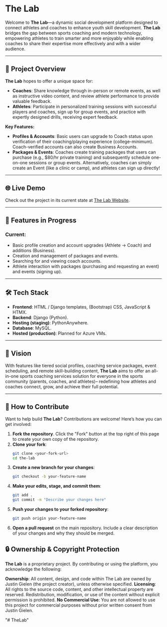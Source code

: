 # The Lab

Welcome to **The Lab**—a dynamic social development platform designed to connect athletes and coaches to enhance youth skill development. **The Lab** bridges the gap between sports coaching and modern technology, empowering athletes to train smarter and more enjoyably while enabling coaches to share their expertise more effectively and with a wider audience.

---

## 🚀 Project Overview

**The Lab** hopes to offer a unique space for:

- **Coaches**: Share knowledge through in-person or remote events, as well as instructive video content, and review athlete performance to provide valuable feedback.
- **Athletes**: Participate in personalized training sessions with successful players and coaches, sign up for group events, and practice with expertly designed drills, receiving expert feedback.

**Key Features:**

- **Profiles & Accounts**: Basic users can upgrade to Coach status upon verification of their coaching/playing experience (college-minimum). Coach-verified accounts can also create Business Accounts.
- **Packages & Events**: Coaches create training packages that users can purchase (e.g., $80/hr private training) and subsequently schedule one-on-one sessions or group events. Alternatively, coaches can simply create an Event (like a clinic or camp), and athletes can sign up directly!

---

## 🌐 Live Demo

Check out the project in its current state at [The Lab Website](https://justingielen.pythonanywhere.com).

---

## 🌟 Features in Progress

### Current:

- Basic profile creation and account upgrades (Athlete → Coach) and additions (Business).
- Creation and management of packages and events.
- Searching for and viewing coach accounts.
- Athlete interaction with packages (purchasing and requesting an event) and events (signing up).

---

## 🛠️ Tech Stack

- **Frontend**: HTML / Django templates, (Bootstrap) CSS, JavaScript & HTMX.
- **Backend**: Django (Python).
- **Hosting (staging)**: PythonAnywhere.
- **Database**: MySQL.
- **Hosted (production)**: Planned for Azure VMs.

---

## 🎯 Vision

With features like tiered social profiles, coaching service packages, event scheduling, and remote skill-building content, **The Lab** aims to offer an all-in-one sports coaching services solution for everyone in the sports community (parents, coaches, and athletes)– redefining how athletes and coaches connect, grow, and achieve their full potential.

---

## 🚧 How to Contribute

Want to help build **The Lab**? Contributions are welcome! Here’s how you can get involved:

1. **Fork the repository**. Click the "Fork" button at the top right of this page to create your own copy of the repository.
2. **Clone your fork**:
   ```bash
   git clone <your-fork-url>
   cd the-lab
   ```
3. **Create a new branch for your changes**:
   ```bash
   git checkout -b your-feature-name
   ```
4. **Make your edits, stage, and commit them**:
   ```bash
   git add .
   git commit -m "Describe your changes here"
   ```
5. **Push your changes to your forked repository**:
   ```bash
   git push origin your-feature-name
   ```
6. **Open a pull request** on the main repository. Include a clear description of your changes and why they should be merged.

## 🔒 Ownership & Copyright Protection

**The Lab** is a proprietary project. By contributing or using the platform, you acknowledge the following:

**Ownership**: All content, design, and code within The Lab are owned by Justin Gielen (the project creator), unless otherwise specified.
**Licensing**: All rights to the source code, content, and other intellectual property are reserved. Redistribution, modification, or use of the content without explicit permission is prohibited.
**No Commercial Use**: You are not allowed to use this project for commercial purposes without prior written consent from Justin Gielen.

"# TheLab"
